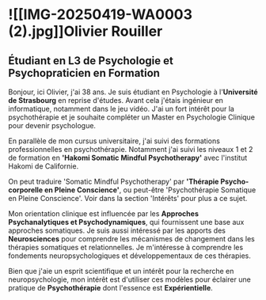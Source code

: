 # ![[IMG-20250419-WA0003 (2).jpg]]Olivier Rouiller

## Étudiant en L3 de Psychologie et Psychopraticien en Formation

Bonjour, ici Olivier, j'ai 38 ans. Je suis étudiant en Psychologie à l'**Université de Strasbourg** en reprise d'études. Avant cela j'étais ingénieur en informatique, notamment dans le jeu vidéo. J'ai un fort intérêt pour la psychothérapie et je souhaite compléter un Master en Psychologie Clinique pour devenir psychologue.

En parallèle de mon cursus universitaire, j'ai suivi des formations professionnelles en psychothérapie. Notamment j'ai suivi les niveaux 1 et 2 de formation en **'Hakomi Somatic Mindful Psychotherapy'** avec l'institut Hakomi de Californie.

On peut traduire 'Somatic Mindful Psychotherapy' par **'Thérapie Psycho-corporelle en Pleine Conscience'**, ou peut-être 'Psychothérapie Somatique en Pleine Conscience'. Voir dans la section 'Intérêts' pour plus a ce sujet.

Mon orientation clinique est influencée par les **Approches Psychanalytiques et Psychodynamiques**, qui fournissent une base aux approches somatiques. Je suis aussi intéressé par les apports des **Neurosciences** pour comprendre les mécanismes de changement dans les thérapies somatiques et relationnelles. Je m'intéresse à comprendre les fondements neuropsychologiques et développementaux de ces thérapies.

Bien que j'aie un esprit scientifique et un intérêt pour la recherche en neuropsychologie, mon intérêt est d'utiliser ces modèles pour éclairer une pratique de **Psychothérapie** dont l'essence est **Expérientielle**.